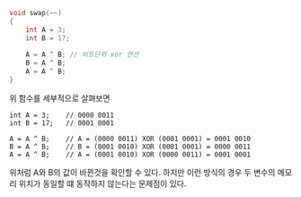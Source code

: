 ```C++
void swap(~~)
{
	int A = 3;
	int B = 17;
	
	A = A ^ B; // 비트단위 xor 연산
	B = A ^ B;
	A = A ^ B;
}
```

위 함수를 세부적으로 살펴보면  
```
int A = 3;    // 0000 0011
int B = 17;   // 0001 0001

A = A ^ B;    // A = (0000 0011) XOR (0001 0001) = 0001 0010
B = A ^ B;    // B = (0001 0010) XOR (0001 0001) = 0000 0011
A = A ^ B;    // A = (0001 0010) XOR (0000 0011) = 0001 0001
```
위처럼 A와 B의 값이 바뀐것을 확인할 수 있다.
하지만 이런 방식의 경우 두 변수의 메모리 위치가 동일할 떄 동작하지 않는다는 문제점이 있다.